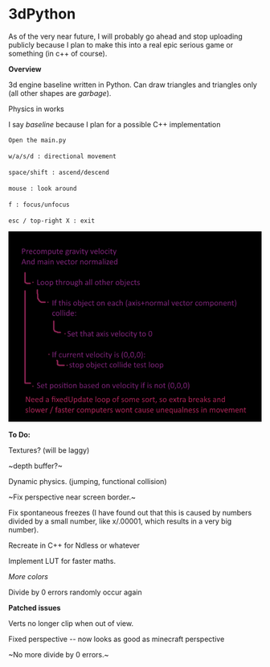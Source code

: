 # 3dPython

As of the very near future, I will probably go ahead and stop uploading publicly because I plan to make this into a real epic serious game or something (in c++ of course).

**Overview**

  3d engine baseline written in Python. Can draw triangles and triangles only (all other shapes are *garbage*). 
  
  Physics in works
  
  I say *baseline* because I plan for a possible C++ implementation

    Open the main.py

    w/a/s/d : directional movement

    space/shift : ascend/descend

    mouse : look around

    f : focus/unfocus

    esc / top-right X : exit

![image](physicsCalculations.png?raw=true "img")

**To Do:**
  
  Textures? (will be laggy)
  
  ~depth buffer?~
  
  Dynamic physics. (jumping, functional collision)
  
  ~Fix perspective near screen border.~

  Fix spontaneous freezes (I have found out that this is caused by numbers divided by a small number, like x/.00001, which results in a very big number).
  
  Recreate in C++ for Ndless or whatever
  
  Implement LUT for faster maths.
  
  *More colors*
  
  Divide by 0 errors randomly occur again

**Patched issues**

  Verts no longer clip when out of view.
  
  Fixed perspective -- now looks as good as minecraft perspective
  
  ~No more divide by 0 errors.~
  
